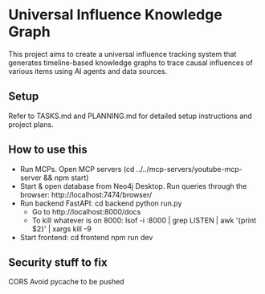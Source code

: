 # Universal Influence Knowledge Graph

This project aims to create a universal influence tracking system that generates timeline-based knowledge graphs to trace causal influences of various items using AI agents and data sources.

## Setup

Refer to TASKS.md and PLANNING.md for detailed setup instructions and project plans. 

## How to use this
- Run MCPs. Open MCP servers (cd ../../mcp-servers/youtube-mcp-server && npm start)
- Start & open database from Neo4j Desktop. Run queries through the browser: http://localhost:7474/browser/
- Run backend FastAPI: cd backend python run.py
    - Go to http://localhost:8000/docs
    - To kill whatever is on 8000: lsof -i :8000 | grep LISTEN | awk '{print $2}' | xargs kill -9
- Start frontend: cd frontend npm run dev

## Security stuff to fix
CORS
Avoid pycache to be pushed